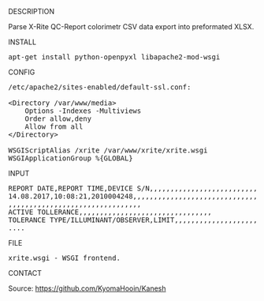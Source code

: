 DESCRIPTION

Parse X-Rite QC-Report colorimetr CSV data export into preformated XLSX.

INSTALL
<pre>
apt-get install python-openpyxl libapache2-mod-wsgi
</pre>
CONFIG
<pre>
/etc/apache2/sites-enabled/default-ssl.conf:

&lt;Directory /var/www/media&gt;
    Options -Indexes -Multiviews
    Order allow,deny
    Allow from all
&lt;/Directory&gt;

WSGIScriptAlias /xrite /var/www/xrite/xrite.wsgi
WSGIApplicationGroup %{GLOBAL}
</pre>
INPUT
<pre>
REPORT DATE,REPORT TIME,DEVICE S/N,,,,,,,,,,,,,,,,,,,,,,,,,,,,,,
14.08.2017,10:08:21,2010004248,,,,,,,,,,,,,,,,,,,,,,,,,,,,,,
,,,,,,,,,,,,,,,,,,,,,,,,,,,,,,,,
ACTIVE TOLLERANCE,,,,,,,,,,,,,,,,,,,,,,,,,,,,,,,,
TOLERANCE TYPE/ILLUMINANT/OBSERVER,LIMIT,,,,,,,,,,,,,,,,,,,,,,,,,,,,,,,
....
</pre>
FILE
<pre>
xrite.wsgi - WSGI frontend.
</pre>

CONTACT

Source: https://github.com/KyomaHooin/Kanesh

